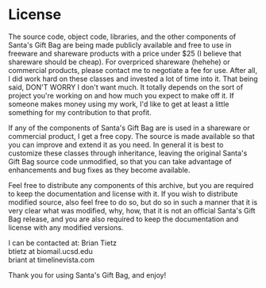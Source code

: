 License
================================
The source code, object code, libraries, and the other components of Santa's
Gift Bag are being made publicly available and free to use in freeware and
shareware products with a price under $25 (I believe that shareware should
be cheap). For overpriced shareware (hehehe) or commercial products, please
contact me to negotiate a fee for use. After all, I did work hard on these
classes and invested a lot of time into it. That being said, DON'T WORRY I
don't want much. It totally depends on the sort of project you're working on
and how much you expect to make off it. If someone makes money using my work,
I'd like to get at least a little something for my contribution to that profit.

If any of the components of Santa's Gift Bag are is used in a shareware or
commercial product, I get a free copy.  The source is made available so that
you can improve and extend it as you need. In general it is best to customize
these classes through inheritance, leaving the original Santa's Gift Bag
source code unmodified, so that you can take advantage of enhancements and
bug fixes as they become available. 

Feel free to distribute any components of this archive, but you are required
to keep the documentation and license with it.  If you wish to distribute
modified source, also feel free to do so, but do so in such a manner that
it is very clear what was modified, why, how, that it is not an official
Santa's Gift Bag release, and you are also required to keep the documentation
and license with any modified versions.

I can be contacted at:
Brian Tietz  
btietz at biomail.ucsd.edu  
briant at timelinevista.com

Thank you for using Santa's Gift Bag, and enjoy!
